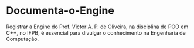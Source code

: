 # Documenta-o-Engine
Registrar a Engine do Prof. Victor A. P. de Oliveira, na disciplina de POO em C++, no IFPB, é essencial para divulgar o conhecimento na Engenharia de Computação.
